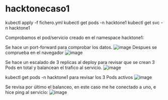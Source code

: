 # hacktonecaso1
kubectl apply -f fichero.yml
kubectl get pods -n hacktone1
kubectl get svc -n hacktone1

Comprobamos el pod/servicio creado en el namespace hacktone1:

Se hace un port-forward para comprobar los datos.
![image](https://github.com/robbyq92/hacktonecaso1/assets/49034238/afb4cd28-e752-4dce-b781-0f6481d276e0)
Despues se comprueba en el navegador
![image](https://github.com/robbyq92/hacktonecaso1/assets/49034238/b0409cc3-ca5e-438b-99d1-ae57c535e8d4)

Se hace un escalado de 3 replicas al deploy para revisar que se crean 3 Pods en total y balancean el trafico al servicio.
![image](https://github.com/robbyq92/hacktonecaso1/assets/49034238/275ca4ef-76f4-4cbf-b7a2-2fd72436e006)


kubectl get pods -n hacktone1 para revisar los 3 Pods activos
![image](https://github.com/robbyq92/hacktonecaso1/assets/49034238/ba9c524f-623d-4d51-9750-39630311c505)

Se revisa por último el balanceo, en este caso me he conectado a uno, e hice ping al servicio:
![image](https://github.com/robbyq92/hacktonecaso1/assets/49034238/40c57e49-f24f-45c9-8fc1-9241136116a5)
